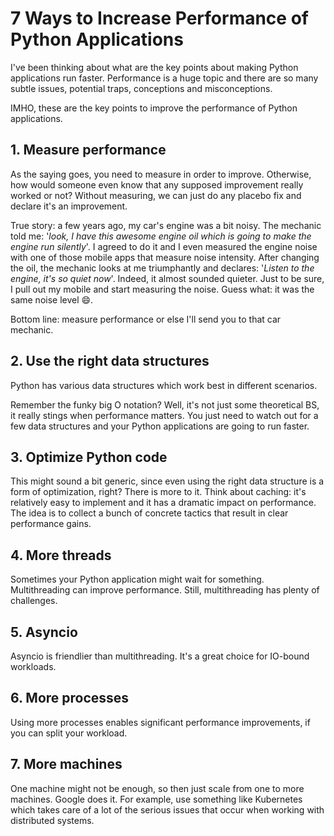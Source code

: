 # 7 Ways to Increase Performance of Python Applications

I've been thinking about what are the key points about making Python applications run faster. Performance is a huge topic and there are so many subtle issues, potential traps, conceptions and misconceptions.

IMHO, these are the key points to improve the performance of Python applications.

## 1. Measure performance
As the saying goes, you need to measure in order to improve. Otherwise, how would someone even know that any supposed improvement really worked or not? Without measuring, we can just do any placebo fix and declare it's an improvement.

True story: a few years ago, my car's engine was a bit noisy. The mechanic told me: '*look, I have this awesome engine oil which is going to make the engine run silently*'. I agreed to do it and I even measured the engine noise with one of those mobile apps that measure noise intensity. 
After changing the oil, the mechanic looks at me triumphantly and declares: '*Listen to the engine, it's so quiet now*'. Indeed, it almost sounded quieter. Just to be sure, I pull out my mobile and start measuring the noise. Guess what: it was the same noise level 😄.

Bottom line: measure performance or else I'll send you to that car mechanic.

## 2. Use the right data structures
Python has various data structures which work best in different scenarios. 

Remember the funky big O notation? Well, it's not just some theoretical BS, it really stings when performance matters. You just need to watch out for a few data structures and your Python applications are going to run faster.


## 3. Optimize Python code

This might sound a bit generic, since even using the right data structure is a form of optimization, right?
There is more to it. Think about caching: it's relatively easy to implement and it has a dramatic impact on performance.
The idea is to collect a bunch of concrete tactics that result in clear performance gains.

## 4. More threads
Sometimes your Python application might wait for something. Multithreading can improve performance. Still, multithreading has plenty of challenges.

## 5. Asyncio
Asyncio is friendlier than multithreading. It's a great choice for IO-bound workloads.

## 6. More processes
Using more processes enables significant performance improvements, if you can split your workload. 

## 7. More machines
One machine might not be enough, so then just scale from one to more machines. Google does it. For example, use something like Kubernetes which takes care of a lot of the serious issues that occur when working with distributed systems.





